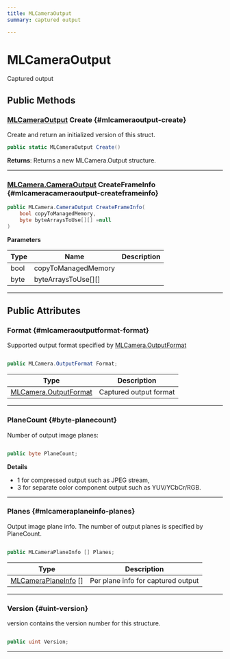 ```yaml
---
title: MLCameraOutput
summary: captured output 

---
```


# MLCameraOutput




Captured output   





## Public Methods

### [MLCameraOutput](/versioned_docs/version-14-Jun-2023/unity-api/api/UnityEngine.XR.MagicLeap/MLCameraBase/NativeBindings/UnityEngine.XR.MagicLeap.MLCameraBase.NativeBindings.MLCameraOutput.md) Create {#mlcameraoutput-create}

Create and return an initialized version of this struct. 

```csharp
public static MLCameraOutput Create()
```






**Returns**: Returns a new MLCamera.Output structure.



-----------

### [MLCamera.CameraOutput](/versioned_docs/version-14-Jun-2023/unity-api/api/UnityEngine.XR.MagicLeap/MLCameraBase/UnityEngine.XR.MagicLeap.MLCameraBase.CameraOutput.md) CreateFrameInfo {#mlcameracameraoutput-createframeinfo}

```csharp
public MLCamera.CameraOutput CreateFrameInfo(
    bool copyToManagedMemory,
    byte byteArraysToUse[][] =null
)
```


**Parameters**

| Type | Name  | Description  | 
|--|--|--|
| bool |copyToManagedMemory||
| byte |byteArraysToUse[][]||






-----------

## Public Attributes

### Format {#mlcameraoutputformat-format}

Supported output format specified by [MLCamera.OutputFormat](/versioned_docs/version-14-Jun-2023/unity-api/api/UnityEngine.XR.MagicLeap/MLCameraBase/UnityEngine.XR.MagicLeap.MLCameraBase.md#enums-outputformat)

```csharp

public MLCamera.OutputFormat Format;

```

| Type | Description  | 
|--|--|
| [MLCamera.OutputFormat](/versioned_docs/version-14-Jun-2023/unity-api/api/UnityEngine.XR.MagicLeap/MLCameraBase/UnityEngine.XR.MagicLeap.MLCameraBase.md#enums-outputformat) | Captured output format  |





-----------

### PlaneCount {#byte-planecount}

Number of output image planes: 

```csharp

public byte PlaneCount;

```


**Details**



* 1 for compressed output such as JPEG stream,
* 3 for separate color component output such as  YUV/YCbCr/RGB. 





-----------

### Planes {#mlcameraplaneinfo-planes}

Output image plane info. The number of output planes is specified by PlaneCount. 

```csharp

public MLCameraPlaneInfo [] Planes;

```

| Type | Description  | 
|--|--|
| [MLCameraPlaneInfo](/versioned_docs/version-14-Jun-2023/unity-api/api/UnityEngine.XR.MagicLeap/MLCameraBase/NativeBindings/UnityEngine.XR.MagicLeap.MLCameraBase.NativeBindings.MLCameraPlaneInfo.md) [] | Per plane info for captured output  |





-----------

### Version {#uint-version}

version contains the version number for this structure. 

```csharp

public uint Version;

```






-----------


